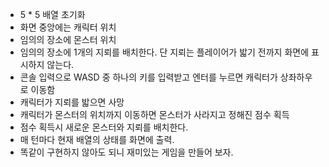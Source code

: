- 5 * 5 배열 초기화
- 화면 중앙에는 캐릭터 위치
- 임의의 장소에 몬스터 위치
- 임의의 장소에 1개의 지뢰를 배치한다. 단 지뢰는 플레이어가 밟기 전까지 화면에 표시하지 않는다.
- 콘솔 입력으로 WASD 중 하나의 키를 입력받고 엔터를 누르면 캐릭터가 상좌하우로 이동함
- 캐릭터가 지뢰를 밟으면 사망
- 캐릭터가 몬스터의 위치까지 이동하면 몬스터가 사라지고 정해진 점수 획득
- 점수 획득시 새로운 몬스터와 지뢰를 배치한다.
- 매 턴마다 현재 배열의 상태를 화면에 출력.
- 똑같이 구현하지 않아도 되니 재미있는 게임을 만들어 보자.